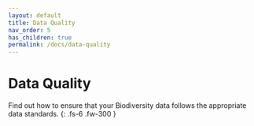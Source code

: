 ```yaml
---
layout: default
title: Data Quality
nav_order: 5
has_children: true
permalink: /docs/data-quality
---
```


# Data Quality

Find out how to ensure that your Biodiversity data follows the appropriate data standards.
{: .fs-6 .fw-300 }